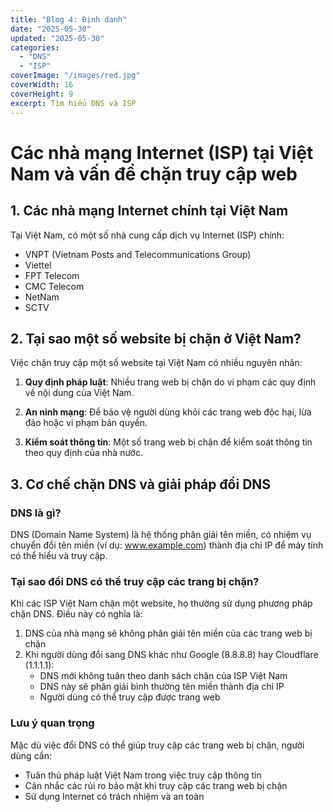 ```yaml
---
title: "Blog 4: Định danh"
date: "2025-05-30"
updated: "2025-05-30"
categories:
  - "DNS"
  - "ISP"
coverImage: "/images/red.jpg"
coverWidth: 16
coverHeight: 9
excerpt: Tìm hiểu DNS và ISP
---
```


# Các nhà mạng Internet (ISP) tại Việt Nam và vấn đề chặn truy cập web

## 1. Các nhà mạng Internet chính tại Việt Nam

Tại Việt Nam, có một số nhà cung cấp dịch vụ Internet (ISP) chính:

- VNPT (Vietnam Posts and Telecommunications Group)
- Viettel
- FPT Telecom
- CMC Telecom
- NetNam
- SCTV

## 2. Tại sao một số website bị chặn ở Việt Nam?

Việc chặn truy cập một số website tại Việt Nam có nhiều nguyên nhân:

1. **Quy định pháp luật**: Nhiều trang web bị chặn do vi phạm các quy định về nội dung của Việt Nam.

2. **An ninh mạng**: Để bảo vệ người dùng khỏi các trang web độc hại, lừa đảo hoặc vi phạm bản quyền.

3. **Kiểm soát thông tin**: Một số trang web bị chặn để kiểm soát thông tin theo quy định của nhà nước.

## 3. Cơ chế chặn DNS và giải pháp đổi DNS

### DNS là gì?
DNS (Domain Name System) là hệ thống phân giải tên miền, có nhiệm vụ chuyển đổi tên miền (ví dụ: www.example.com) thành địa chỉ IP để máy tính có thể hiểu và truy cập.

### Tại sao đổi DNS có thể truy cập các trang bị chặn?

Khi các ISP Việt Nam chặn một website, họ thường sử dụng phương pháp chặn DNS. Điều này có nghĩa là:

1. DNS của nhà mạng sẽ không phân giải tên miền của các trang web bị chặn
2. Khi người dùng đổi sang DNS khác như Google (8.8.8.8) hay Cloudflare (1.1.1.1):
   - DNS mới không tuân theo danh sách chặn của ISP Việt Nam
   - DNS này sẽ phân giải bình thường tên miền thành địa chỉ IP
   - Người dùng có thể truy cập được trang web

### Lưu ý quan trọng

Mặc dù việc đổi DNS có thể giúp truy cập các trang web bị chặn, người dùng cần:
- Tuân thủ pháp luật Việt Nam trong việc truy cập thông tin
- Cân nhắc các rủi ro bảo mật khi truy cập các trang web bị chặn
- Sử dụng Internet có trách nhiệm và an toàn

